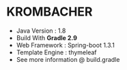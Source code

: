# KROMBACHER

* Java Version : 1.8  
* Build With __Gradle 2.9__  
* Web Framework : Spring-boot 1.3.1  
* Template Engine : thymeleaf  
* See more information @ build.gradle  
